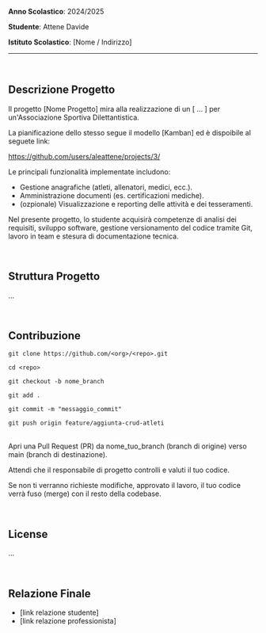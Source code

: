 **Anno Scolastico**: 2024/2025

**Studente**: Attene Davide

**Istituto Scolastico**: [Nome / Indirizzo]

<hr>
<br>

## Descrizione Progetto

Il progetto [Nome Progetto] mira alla realizzazione di un [ ... ] per un'Associazione Sportiva Dilettantistica. 

La pianificazione dello stesso segue il modello [Kamban] ed è dispoibile al seguete link:

https://github.com/users/aleattene/projects/3/

Le principali funzionalità implementate includono:

- Gestione anagrafiche (atleti, allenatori, medici, ecc.).
- Amministrazione documenti (es. certificazioni mediche).
- (ozpionale) Visualizzazione e reporting delle attività e dei tesseramenti.

Nel presente progetto, lo studente acquisirà competenze di analisi dei requisiti, sviluppo software, gestione versionamento del codice tramite Git, lavoro in team e stesura di documentazione tecnica.

<br>

## Struttura Progetto

...

<br>

## Contribuzione

```
git clone https://github.com/<org>/<repo>.git
```

```
cd <repo>
```

```
git checkout -b nome_branch
```

```
git add .
```

```
git commit -m "messaggio_commit"
```

```
git push origin feature/aggiunta-crud-atleti
```
<br>
Apri una Pull Request (PR) da nome_tuo_branch (branch di origine) verso main (branch di destinazione).

Attendi che il responsabile di progetto controlli e valuti il tuo codice. 

Se non ti verranno richieste modifiche, approvato il lavoro, il tuo codice verrà fuso (merge) con il resto della codebase.

<br>

## License

...

<br>

## Relazione Finale

- [link relazione studente]
- [link relazione professionista]
